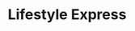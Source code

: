 ---
title: "Lifestyle Express"
url: /newport/lifestyle-express-fallowfield-drive/
shop: Lebensmittel
---
